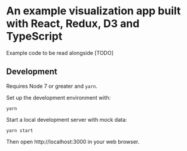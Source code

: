 # An example visualization app built with React, Redux, D3 and TypeScript

Example code to be read alongside [TODO]

## Development

Requires Node 7 or greater and `yarn`.

Set up the development environment with:
```shell
yarn
```

Start a local development server with mock data:
```shell
yarn start
```

Then open http://localhost:3000 in your web browser.
